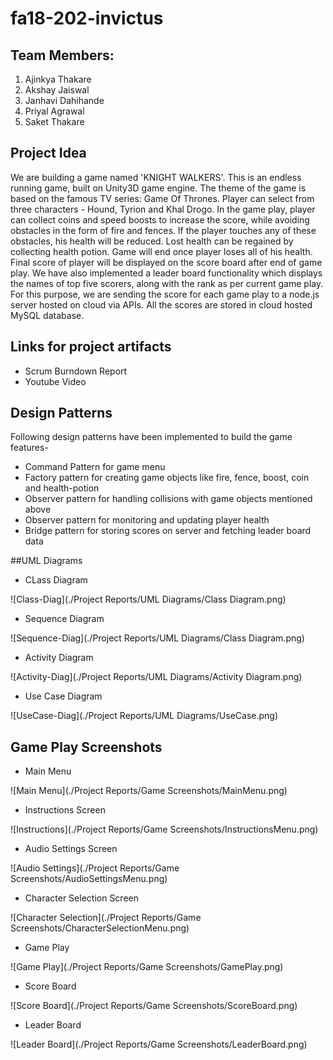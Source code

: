 # fa18-202-invictus

## Team Members:
1. Ajinkya Thakare
2. Akshay Jaiswal
3. Janhavi Dahihande
4. Priyal Agrawal
5. Saket Thakare

## Project Idea
We are building a game named 'KNIGHT WALKERS'. This is an endless running game, built on Unity3D game engine. The theme of the game is based on the famous TV series: Game Of Thrones. Player can select from three characters - Hound, Tyrion and Khal Drogo. In the game play, player can collect coins and speed boosts to increase the score, while avoiding obstacles in the form of fire and fences. If the player touches any of these obstacles, his health will be reduced. Lost health can be regained by collecting health potion. Game will end once player loses all of his health. Final score of player will be displayed on the score board after end of game play. We have also implemented a leader board functionality which displays the names of top five scorers, along with the rank as per current game play. For this purpose, we are sending the score for each game play to a node.js server hosted on cloud via APIs. All the scores are stored in cloud hosted MySQL database. 

## Links for project artifacts
- Scrum Burndown Report
- Youtube Video

## Design Patterns
Following design patterns have been implemented to build the game features-

- Command Pattern for game menu
- Factory pattern for creating game objects like fire, fence, boost, coin and health-potion
- Observer pattern for handling collisions with game objects mentioned above
- Observer pattern for monitoring and updating player health
- Bridge pattern for storing scores on server and fetching leader board data

##UML Diagrams

- CLass Diagram

![Class-Diag](./Project Reports/UML Diagrams/Class Diagram.png)

- Sequence Diagram

![Sequence-Diag](./Project Reports/UML Diagrams/Class Diagram.png)

- Activity Diagram

![Activity-Diag](./Project Reports/UML Diagrams/Activity Diagram.png)

- Use Case Diagram

![UseCase-Diag](./Project Reports/UML Diagrams/UseCase.png)

## Game Play Screenshots

- Main Menu

![Main Menu](./Project Reports/Game Screenshots/MainMenu.png)

- Instructions Screen

![Instructions](./Project Reports/Game Screenshots/InstructionsMenu.png)

- Audio Settings Screen

![Audio Settings](./Project Reports/Game Screenshots/AudioSettingsMenu.png)

- Character Selection Screen

![Character Selection](./Project Reports/Game Screenshots/CharacterSelectionMenu.png)

- Game Play

![Game Play](./Project Reports/Game Screenshots/GamePlay.png)

- Score Board

![Score Board](./Project Reports/Game Screenshots/ScoreBoard.png)

- Leader Board

![Leader Board](./Project Reports/Game Screenshots/LeaderBoard.png)


